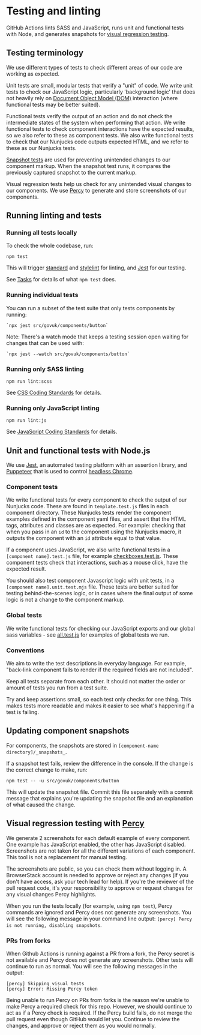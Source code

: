 # Testing and linting

GitHub Actions lints SASS and JavaScript, runs unit and functional tests with Node, and generates snapshots for [visual regression testing](https://www.browserstack.com/percy/visual-testing).

## Testing terminology

We use different types of tests to check different areas of our code are working as expected.

Unit tests are small, modular tests that verify a "unit" of code. We write unit tests to check our JavaScript logic, particularly 'background logic' that does not heavily rely on [Document Object Model (DOM)](https://developer.mozilla.org/en-US/docs/Web/API/Document_Object_Model/Introduction) interaction (where functional tests may be better suited).

Functional tests verify the output of an action and do not check the intermediate states of the system when performing that action. We write functional tests to check component interactions have the expected results, so we also refer to these as component tests. We also write functional tests to check that our Nunjucks code outputs expected HTML, and we refer to these as our Nunjucks tests.

[Snapshot tests](https://facebook.github.io/jest/docs/en/snapshot-testing.html) are used for preventing unintended changes to our component markup. When the snapshot test runs, it  compares the previously captured snapshot to the current markup.

Visual regression tests help us check for any unintended visual changes to our components. We use [Percy](https://percy.io/) to generate and store screenshots of our components.

## Running linting and tests

### Running all tests locally

To check the whole codebase, run:

```
npm test
```

This will trigger [standard](https://github.com/standard/standard) and [stylelint](https://github.com/stylelint/stylelint) for linting, and [Jest](https://github.com/facebook/jest) for our testing.

See [Tasks](../contributing/tasks.md) for details of what `npm test` does.

### Running individual tests
You can run a subset of the test suite that only tests components by running:

    `npx jest src/govuk/components/button`

Note: There's a watch mode that keeps a testing session open waiting for changes that can be used with:

    `npx jest --watch src/govuk/components/button`

### Running only SASS linting

```
npm run lint:scss
```

See [CSS Coding Standards](/docs/contributing/coding-standards/css.md#linting) for details.

### Running only JavaScript linting

```
npm run lint:js
```

See [JavaScript Coding Standards](/docs/contributing/coding-standards/js.md#formatting-and-linting) for details.

## Unit and functional tests with Node.js

We use [Jest](https://jestjs.io/), an automated testing platform with an assertion library, and [Puppeteer](https://pptr.dev/) that is used to control [headless Chrome](https://developers.google.com/web/updates/2017/04/headless-chrome).

### Component tests
We write functional tests for every component to check the output of our Nunjucks code. These are found in `template.test.js` files in each component directory. These Nunjucks tests render the component examples defined in the component yaml files, and assert that the HTML tags, attributes and classes are as expected. For example: checking that when you pass in an `id` to the component using the Nunjucks macro, it outputs the component with an `id` attribute equal to that value.

If a component uses JavaScript, we also write functional tests in a `[component name].test.js` file, for example [checkboxes.test.js](../../src/govuk/components/checkboxes/checkboxes.test.js). These component tests check that interactions, such as a mouse click, have the expected result.

You should also test component Javascript logic with unit tests, in a `[component name].unit.test.mjs` file. These tests are better suited for testing behind-the-scenes logic, or in cases where the final output of some logic is not a change to the component markup.

### Global tests
We write functional tests for checking our JavaScript exports and our global sass variables - see [all.test.js](../../src/govuk/all.test.js) for examples of global tests we run.

### Conventions
We aim to write the test descriptions in everyday language. For example, "back-link component fails to render if the required fields are not included".

Keep all tests separate from each other. It should not matter the order or amount of tests you run from a test suite.

Try and keep assertions small, so each test only checks for one thing. This makes tests more readable and makes it easier to see what's happening if a test is failing.

## Updating component snapshots
For components, the snapshots are stored in `[component-name directory]/_snapshots_`.

If a snapshot test fails, review the difference in the console. If the change is the correct change to make, run:

`npm test -- -u src/govuk/components/button`

This will update the snapshot file. Commit this file separately with a commit message that explains you're updating the snapshot file and an explanation of what caused the change.

## Visual regression testing with [Percy](https://percy.io/)

We generate 2 screenshots for each default example of every component. One example has JavaScript enabled, the other has JavaScript disabled. Screenshots are not taken for all the different variations of each component. This tool is not a replacement for manual testing.

The screenshots are public, so you can check them without logging in. A BrowserStack account is needed to approve or reject any changes (if you don't have access, ask your tech lead for help). If you're the reviewer of the pull request code, it's your responsibility to approve or request changes for any visual changes Percy highlights.

When you run the tests locally (for example, using `npm test`), Percy commands are ignored and Percy does not generate any screenshots. You will see the following message in your command line output: `[percy] Percy is not running, disabling snapshots`.

### PRs from forks
When Github Actions is running against a PR from a fork, the Percy secret is not available and Percy does not generate any screenshots. Other tests will continue to run as normal. You will see the following messages in the output:

```
[percy] Skipping visual tests
[percy] Error: Missing Percy token
```

Being unable to run Percy on PRs from forks is the reason we're unable to make Percy a required check for this repo. However, we should continue to act as if a Percy check is required. If the Percy build fails, do not merge the pull request even though GitHub would let you. Continue to review the changes, and approve or reject them as you would normally.
